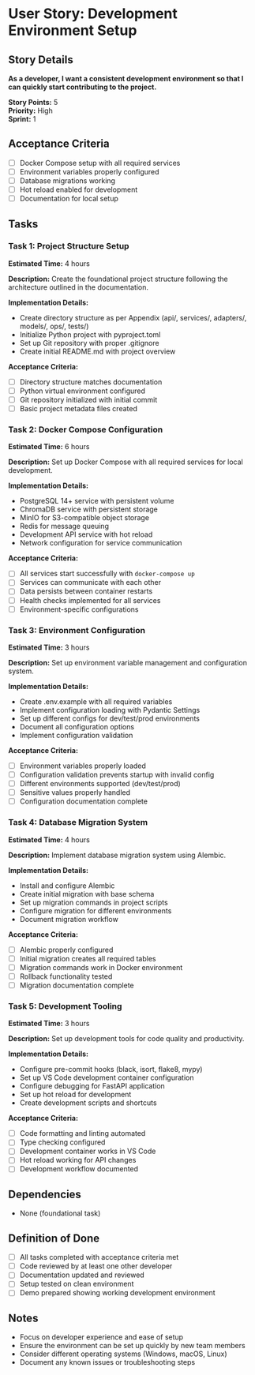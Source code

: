 # User Story: Development Environment Setup

## Story Details
**As a developer, I want a consistent development environment so that I can quickly start contributing to the project.**

**Story Points:** 5  
**Priority:** High  
**Sprint:** 1

## Acceptance Criteria
- [ ] Docker Compose setup with all required services
- [ ] Environment variables properly configured  
- [ ] Database migrations working
- [ ] Hot reload enabled for development
- [ ] Documentation for local setup

## Tasks

### Task 1: Project Structure Setup
**Estimated Time:** 4 hours

**Description:** Create the foundational project structure following the architecture outlined in the documentation.

**Implementation Details:**
- Create directory structure as per Appendix (api/, services/, adapters/, models/, ops/, tests/)
- Initialize Python project with pyproject.toml
- Set up Git repository with proper .gitignore
- Create initial README.md with project overview

**Acceptance Criteria:**
- [ ] Directory structure matches documentation
- [ ] Python virtual environment configured
- [ ] Git repository initialized with initial commit
- [ ] Basic project metadata files created

### Task 2: Docker Compose Configuration
**Estimated Time:** 6 hours

**Description:** Set up Docker Compose with all required services for local development.

**Implementation Details:**
- PostgreSQL 14+ service with persistent volume
- ChromaDB service with persistent storage
- MinIO for S3-compatible object storage
- Redis for message queuing
- Development API service with hot reload
- Network configuration for service communication

**Acceptance Criteria:**
- [ ] All services start successfully with `docker-compose up`
- [ ] Services can communicate with each other
- [ ] Data persists between container restarts
- [ ] Health checks implemented for all services
- [ ] Environment-specific configurations

### Task 3: Environment Configuration
**Estimated Time:** 3 hours

**Description:** Set up environment variable management and configuration system.

**Implementation Details:**
- Create .env.example with all required variables
- Implement configuration loading with Pydantic Settings
- Set up different configs for dev/test/prod environments
- Document all configuration options
- Implement configuration validation

**Acceptance Criteria:**
- [ ] Environment variables properly loaded
- [ ] Configuration validation prevents startup with invalid config
- [ ] Different environments supported (dev/test/prod)
- [ ] Sensitive values properly handled
- [ ] Configuration documentation complete

### Task 4: Database Migration System
**Estimated Time:** 4 hours

**Description:** Implement database migration system using Alembic.

**Implementation Details:**
- Install and configure Alembic
- Create initial migration with base schema
- Set up migration commands in project scripts
- Configure migration for different environments
- Document migration workflow

**Acceptance Criteria:**
- [ ] Alembic properly configured
- [ ] Initial migration creates all required tables
- [ ] Migration commands work in Docker environment
- [ ] Rollback functionality tested
- [ ] Migration documentation complete

### Task 5: Development Tooling
**Estimated Time:** 3 hours

**Description:** Set up development tools for code quality and productivity.

**Implementation Details:**
- Configure pre-commit hooks (black, isort, flake8, mypy)
- Set up VS Code development container configuration
- Configure debugging for FastAPI application
- Set up hot reload for development
- Create development scripts and shortcuts

**Acceptance Criteria:**
- [ ] Code formatting and linting automated
- [ ] Type checking configured
- [ ] Development container works in VS Code
- [ ] Hot reload working for API changes
- [ ] Development workflow documented

## Dependencies
- None (foundational task)

## Definition of Done
- [ ] All tasks completed with acceptance criteria met
- [ ] Code reviewed by at least one other developer
- [ ] Documentation updated and reviewed
- [ ] Setup tested on clean environment
- [ ] Demo prepared showing working development environment

## Notes
- Focus on developer experience and ease of setup
- Ensure the environment can be set up quickly by new team members
- Consider different operating systems (Windows, macOS, Linux)
- Document any known issues or troubleshooting steps
